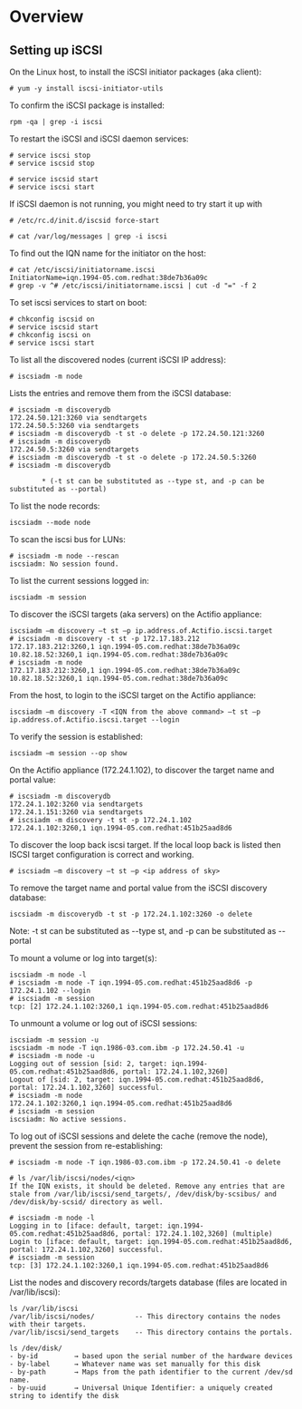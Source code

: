 Overview
========


Setting up iSCSI
----------------

On the Linux host, to install the iSCSI initiator packages (aka client):
```
# yum -y install iscsi-initiator-utils
```

To confirm the iSCSI package is installed:
```
rpm -qa | grep -i iscsi
```

To restart the iSCSI and iSCSI daemon services:
```
# service iscsi stop
# service iscsid stop

# service iscsid start
# service iscsi start
```

If iSCSI daemon is not running, you might need to try start it up with
```
# /etc/rc.d/init.d/iscsid force-start
```

```
# cat /var/log/messages | grep -i iscsi
```

To find out the IQN name for the initiator on the host:
```
# cat /etc/iscsi/initiatorname.iscsi
InitiatorName=iqn.1994-05.com.redhat:38de7b36a09c
# grep -v ^# /etc/iscsi/initiatorname.iscsi | cut -d "=" -f 2
```

To set iscsi services to start on boot:
```
# chkconfig iscsid on 
# service iscsid start 
# chkconfig iscsi on 
# service iscsi start 
```
To list all the discovered nodes (current iSCSI IP address):
```
# iscsiadm -m node
```

Lists the entries and remove them from the iSCSI database:
```
# iscsiadm -m discoverydb 
172.24.50.121:3260 via sendtargets
172.24.50.5:3260 via sendtargets
# iscsiadm -m discoverydb -t st -o delete -p 172.24.50.121:3260
# iscsiadm -m discoverydb
172.24.50.5:3260 via sendtargets
# iscsiadm -m discoverydb -t st -o delete -p 172.24.50.5:3260
# iscsiadm -m discoverydb

		* (-t st can be substituted as --type st, and -p can be substituted as --portal)
```

To list the node records: 
```
iscsiadm --mode node 
```

To scan the iscsi bus for LUNs:
```
# iscsiadm -m node --rescan
iscsiadm: No session found.
```

To list the current sessions logged in:
```
iscsiadm -m session
```

To discover the iSCSI targets (aka servers) on the Actifio appliance:
```
iscsiadm –m discovery –t st –p ip.address.of.Actifio.iscsi.target 
# iscsiadm -m discovery -t st -p 172.17.183.212
172.17.183.212:3260,1 iqn.1994-05.com.redhat:38de7b36a09c
10.82.18.52:3260,1 iqn.1994-05.com.redhat:38de7b36a09c
# iscsiadm -m node
172.17.183.212:3260,1 iqn.1994-05.com.redhat:38de7b36a09c
10.82.18.52:3260,1 iqn.1994-05.com.redhat:38de7b36a09c
```

From the host, to login to the iSCSI target on the Actifio appliance:
```
iscsiadm –m discovery -T <IQN from the above command> –t st –p ip.address.of.Actifio.iscsi.target --login
```

To verify the session is established:
```
iscsiadm –m session --op show
```

On the Actifio appliance (172.24.1.102), to discover the target name and portal value:
```
# iscsiadm -m discoverydb
172.24.1.102:3260 via sendtargets
172.24.1.151:3260 via sendtargets
# iscsiadm -m discovery -t st -p 172.24.1.102  
172.24.1.102:3260,1 iqn.1994-05.com.redhat:451b25aad8d6

```

To discover the loop back iscsi target. If the local loop back is listed then ISCSI target configuration is correct and working.
```
# iscsiadm –m discovery –t st –p <ip address of sky> 
```

To remove the target name and portal value from the iSCSI discovery database:
```
iscsiadm -m discoverydb -t st -p 172.24.1.102:3260 -o delete 
```

Note:  -t st can be substituted as --type st, and -p can be substituted as --portal

To mount a volume or log into target(s):
```
iscsiadm -m node -l
# iscsiadm -m node -T iqn.1994-05.com.redhat:451b25aad8d6 -p 172.24.1.102 --login
# iscsiadm -m session 
tcp: [2] 172.24.1.102:3260,1 iqn.1994-05.com.redhat:451b25aad8d6
```

To unmount a volume or log out of iSCSI sessions:
```
iscsiadm -m session -u
iscsiadm -m node -T iqn.1986-03.com.ibm -p 172.24.50.41 -u
# iscsiadm -m node -u
Logging out of session [sid: 2, target: iqn.1994-05.com.redhat:451b25aad8d6, portal: 172.24.1.102,3260]
Logout of [sid: 2, target: iqn.1994-05.com.redhat:451b25aad8d6, portal: 172.24.1.102,3260] successful.
# iscsiadm -m node   
172.24.1.102:3260,1 iqn.1994-05.com.redhat:451b25aad8d6
# iscsiadm -m session
iscsiadm: No active sessions.
```

To log out of iSCSI sessions and delete the cache (remove the node), prevent the session from re-establishing:
```
# iscsiadm -m node -T iqn.1986-03.com.ibm -p 172.24.50.41 -o delete

# ls /var/lib/iscsi/nodes/<iqn>
If the IQN exists, it should be deleted. Remove any entries that are stale from /var/lib/iscsi/send_targets/, /dev/disk/by-scsibus/ and /dev/disk/by-scsid/ directory as well.
```

```
# iscsiadm -m node -l
Logging in to [iface: default, target: iqn.1994-05.com.redhat:451b25aad8d6, portal: 172.24.1.102,3260] (multiple)
Login to [iface: default, target: iqn.1994-05.com.redhat:451b25aad8d6, portal: 172.24.1.102,3260] successful.
# iscsiadm -m session
tcp: [3] 172.24.1.102:3260,1 iqn.1994-05.com.redhat:451b25aad8d6 
```

List the nodes and discovery records/targets database (files are located in /var/lib/iscsi):
```
ls /var/lib/iscsi
/var/lib/iscsi/nodes/          -- This directory contains the nodes with their targets.
/var/lib/iscsi/send_targets    -- This directory contains the portals.
```

```
ls /dev/disk/
- by-id         → based upon the serial number of the hardware devices
- by-label      → Whatever name was set manually for this disk
- by-path       → Maps from the path identifier to the current /dev/sd name.
- by-uuid       → Universal Unique Identifier: a uniquely created string to identify the disk 

```
